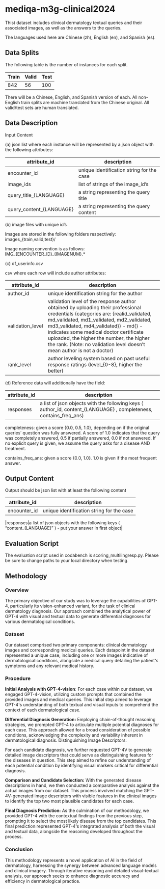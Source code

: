 # mediqa-m3g-clinical2024

Thist dataset includes clinical dermatology textual queries and their associated images, as well as the answers to the queries.

The languages used here are Chinese (zh), English (en), and Spanish (es).


## Data Splits
The following table is the number of instances for each split.

|Train|Valid|Test|
| -------- | ------- |------- |
| 842|56|100|

There will be a Chinese, English, and Spanish version of each. All non-English train splits are machine translated from the Chinese original. All valid/test sets are human translated.

## Data Description

Input Content

(a) json list where each instance will be represented by a json object with the following attributes:

| attribute_id | description |
| -------- | ------- |
|encounter_id|unique identification string for the case|
|image_ids|list of strings of the image_id’s|
|query_title_{LANGUAGE}|a string representing the query title|
|query_content_{LANGUAGE}|a string representing the query content|

(b) image files with unique id’s

Images are stored in the following folders respectively:
images_{train,valid,test}/

Image naming convention is as follows: IMG_{ENCOUNTER_ID}_{IMAGENUM}.*

(c) df_userinfo.csv

csv where each row will include author attributes:

|attribute_id|description|
| -------- | ------- |
|author_id|unique identification string for the author|
|validation_level|validation level of the response author obtained by uploading their professional credentials (categories are: {realid_validated, md_validated, md1_validated, md2_validated, md3_validated, md4_validated}) - md{} - indicates some medical doctor certificate uploaded, the higher the number, the higher the rank. (Note: no validation level doesn’t mean author is not a doctor)|
|rank_level|author leveling system based on past useful response ratings (level_{0-8}, higher the better)|

(d) Reference data will additionally have the field:

|attribute_id|description|
| -------- | ------- |
|responses|a list of json objects with the following keys ( author_id, content_{LANGUAGE} , completeness, contains_freq_ans)|

completeness: given a score {0.0, 0.5, 1.0}, depending on if the original queries’ question was fully answered. A score of 1.0 indicates that the query was completely answered, 0.5 if partially answered, 0.0 if not answered. If no explicit query is given, we assume the query asks for a disease AND treatment.

contains_freq_ans: given a score {0.0, 1.0}. 1.0 is given if the most frequent answer.


## Output Content

Output should be json list with at least the following content

|attribute_id|description|
| -------- | ------- |
|encounter_id|unique identification string for the case|

|responses|a list of json objects with the following keys ( “content_{LANGUAGE}” ) - put your answer in first object|

## Evaluation Script

The evaluation script used in codabench is scoring_multilingresp.py.
Please be sure to change paths to your local directory when testing.


## Methodology
### Overview
The primary objective of our study was to leverage the capabilities of GPT-4, particularly its vision-enhanced variant, for the task of clinical dermatology diagnosis. Our approach combined the analytical power of GPT-4 with visual and textual data to generate differential diagnoses for various dermatological conditions.

### Dataset
Our dataset comprised two primary components: clinical dermatology images and corresponding medical queries. Each datapoint in the dataset represented a unique case, including one or more images indicative of dermatological conditions, alongside a medical query detailing the patient's symptoms and any relevant medical history.

### Procedure
**Initial Analysis with GPT-4-vision:**
For each case within our dataset, we engaged GPT-4-vision, utilizing custom prompts that combined the provided images and medical queries. This initial step aimed to leverage GPT-4's understanding of both textual and visual inputs to comprehend the context of each dermatological case.

**Differential Diagnosis Generation:**
Employing chain-of-thought reasoning strategies, we prompted GPT-4 to articulate multiple potential diagnoses for each case. This approach allowed for a broad consideration of possible conditions, acknowledging the complexity and variability inherent in dermatological diagnosis.
Distinguishing Image Descriptors:

For each candidate diagnosis, we further requested GPT-4V to generate detailed image descriptors that could serve as distinguishing features for the diseases in question. This step aimed to refine our understanding of each potential condition by identifying visual markers critical for differential diagnosis.

**Comparison and Candidate Selection:**
With the generated disease descriptions in hand, we then conducted a comparative analysis against the actual images from our dataset. This process involved matching the GPT-4V-generated image descriptors with visible features in the clinical images to identify the top two most plausible candidates for each case.

**Final Diagnosis Prediction:**
As the culmination of our methodology, we provided GPT-4 with the contextual findings from the previous step, prompting it to select the most likely disease from the top candidates. This final prediction represented GPT-4's integrated analysis of both the visual and textual data, alongside the reasoning developed throughout the process.

### Conclusion
This methodology represents a novel application of AI in the field of dermatology, harnessing the synergy between advanced language models and clinical imagery. Through iterative reasoning and detailed visual-textual analysis, our approach seeks to enhance diagnostic accuracy and efficiency in dermatological practice.

